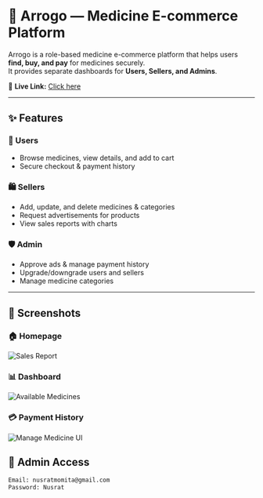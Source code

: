 # 💊 Arrogo — Medicine E-commerce Platform

Arrogo is a role-based medicine e-commerce platform that helps users **find, buy, and pay** for medicines securely.  
It provides separate dashboards for **Users, Sellers, and Admins**.

🔗 **Live Link:** [Click here](https://aroggo-e998e.web.app/)

---

## ✨ Features

### 👤 Users
- Browse medicines, view details, and add to cart
- Secure checkout & payment history

### 🛍️ Sellers
- Add, update, and delete medicines & categories
- Request advertisements for products
- View sales reports with charts

### 🛡️ Admin
- Approve ads & manage payment history
- Upgrade/downgrade users and sellers
- Manage medicine categories

---

## 📸 Screenshots

### 🏠 Homepage
![Sales Report](https://i.ibb.co.com/DgYF82n3/aroggo3.png)

### 📊 Dashboard
![Available Medicines](https://i.ibb.co.com/yFWzLHW4/aroggo1.png)

### 💳 Payment History
![Manage Medicine UI](https://i.ibb.co.com/DfRxxhcF/aroggo2.png)

## 🔑 Admin Access

```bash
Email: nusratmomita@gmail.com
Password: Nusrat
